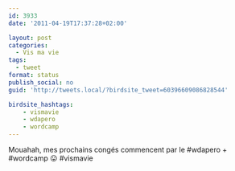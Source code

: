 ```yaml
---
id: 3933
date: '2011-04-19T17:37:28+02:00'

layout: post
categories:
  - Vis ma vie
tags:
  - tweet
format: status
publish_social: no
guid: 'http://tweets.local/?birdsite_tweet=60396609086828544'

birdsite_hashtags:
    - vismavie
    - wdapero
    - wordcamp
---
```


Mouahah, mes prochains congés commencent par le #wdapero + #wordcamp 😛 #vismavie